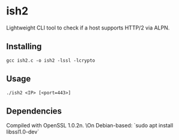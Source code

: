 # ish2
Lightweight CLI tool to check if a host supports HTTP/2 via ALPN.

## Installing ##
`gcc ish2.c -o ish2 -lssl -lcrypto`

## Usage ##
`./ish2 <IP> [<port=443>]`

## Dependencies ##
Compiled with OpenSSL 1.0.2n.
\On Debian-based:
\`sudo apt install libssl1.0-dev`
